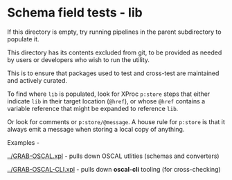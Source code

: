 # Schema field tests - lib

If this directory is empty, try running pipelines in the parent subdirectory to populate it.

This directory has its contents excluded from git, to be provided as needed by users or developers who wish to run the utility.

This is to ensure that packages used to test and cross-test are maintained and actively curated.

To find where `lib` is populated, look for XProc `p:store` steps that either indicate `lib` in their target location (`@href`), or whose `@href` contains a variable reference that might be expanded to reference `lib`.

Or look for comments or `p:store/@message`. A house rule for `p:store` is that it always emit a message when storing a local copy of anything.

Examples -

[../GRAB-OSCAL.xpl](../GRAB-OSCAL.xpl) - pulls down OSCAL utlities (schemas and converters)

[../GRAB-OSCAL-CLI.xpl](../GRAB-OSCAL-CLI.xpl) - pulls down **oscal-cli** tooling (for cross-checking)

